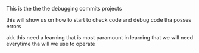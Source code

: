 This is the the the debugging commits projects 

this will show us on how to start to check code and debug code tha posses errors

akk this need a learning that is most paramount in learning that we will need everytime tha will we use to operate
